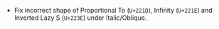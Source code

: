  * Fix incorrect shape of Proportional To (`U+221D`), Infinity (`U+221E`) and Inverted Lazy S (`U+223E`) under Italic/Oblique.